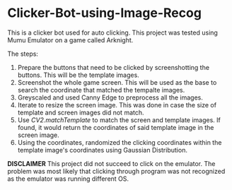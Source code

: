# Clicker-Bot-using-Image-Recog
This is a clicker bot used for auto clicking. This project was tested using Mumu Emulator on a game called Arknight.

The steps:
1. Prepare the buttons that need to be clicked by screenshotting the buttons. This will be the template images.
2. Screenshot the whole game screen. This will be used as the base to search the coordinate that matched the tempalte images.
3. Greyscaled and used Canny Edge to preprocess all the images.
4. Iterate to resize the screen image. This was done in case the size of template and screen images did not match.
5. Use <i>CV2.matchTemplate</i> to match the screen and template images. If found, it would return the coordinates of said template image in the screen image.
6. Using the coordinates, randomized the clicking coordinates within the template image's coordinates using Gaussian Distribution.


<b>DISCLAIMER</b>
This project did not succeed to click on the emulator. The problem was most likely that clicking through program was not recognized as the emulator was running different OS.
